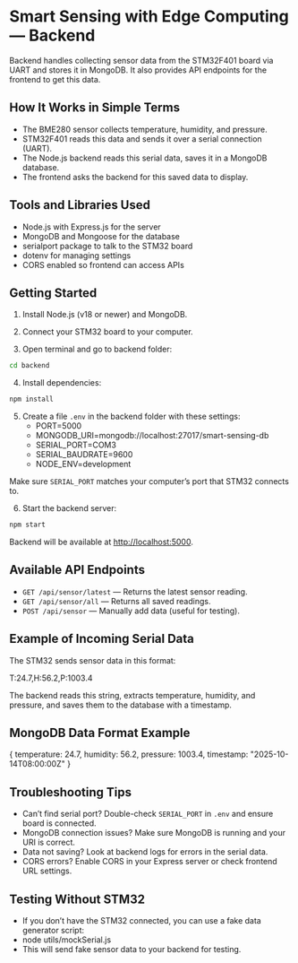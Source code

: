 # Smart Sensing with Edge Computing — Backend

Backend handles collecting sensor data from the STM32F401 board via UART and stores it in MongoDB. It also provides API endpoints for the frontend to get this data.


## How It Works in Simple Terms

- The BME280 sensor collects temperature, humidity, and pressure.
- STM32F401 reads this data and sends it over a serial connection (UART).
- The Node.js backend reads this serial data, saves it in a MongoDB database.
- The frontend asks the backend for this saved data to display.


## Tools and Libraries Used

- Node.js with Express.js for the server
- MongoDB and Mongoose for the database
- serialport package to talk to the STM32 board
- dotenv for managing settings
- CORS enabled so frontend can access APIs


## Getting Started

1. Install Node.js (v18 or newer) and MongoDB.

2. Connect your STM32 board to your computer.

3. Open terminal and go to backend folder:
```bash
cd backend
```
4. Install dependencies:
```bash
npm install
```
5. Create a file `.env` in the backend folder with these settings:
    - PORT=5000
    - MONGODB_URI=mongodb://localhost:27017/smart-sensing-db
    - SERIAL_PORT=COM3
    - SERIAL_BAUDRATE=9600
    - NODE_ENV=development
  
Make sure `SERIAL_PORT` matches your computer’s port that STM32 connects to.

6. Start the backend server:
```bash
npm start
```
Backend will be available at [http://localhost:5000](http://localhost:5000).


## Available API Endpoints

- `GET /api/sensor/latest` — Returns the latest sensor reading.
- `GET /api/sensor/all` — Returns all saved readings.
- `POST /api/sensor` — Manually add data (useful for testing).


## Example of Incoming Serial Data

The STM32 sends sensor data in this format:

T:24.7,H:56.2,P:1003.4

The backend reads this string, extracts temperature, humidity, and pressure, and saves them to the database with a timestamp.


## MongoDB Data Format Example

{
temperature: 24.7,
humidity: 56.2,
pressure: 1003.4,
timestamp: "2025-10-14T08:00:00Z"
}


## Troubleshooting Tips

- Can’t find serial port? Double-check `SERIAL_PORT` in `.env` and ensure board is connected.
- MongoDB connection issues? Make sure MongoDB is running and your URI is correct.
- Data not saving? Look at backend logs for errors in the serial data.
- CORS errors? Enable CORS in your Express server or check frontend URL settings.



## Testing Without STM32

- If you don’t have the STM32 connected, you can use a fake data generator script:
- node utils/mockSerial.js
- This will send fake sensor data to your backend for testing.





